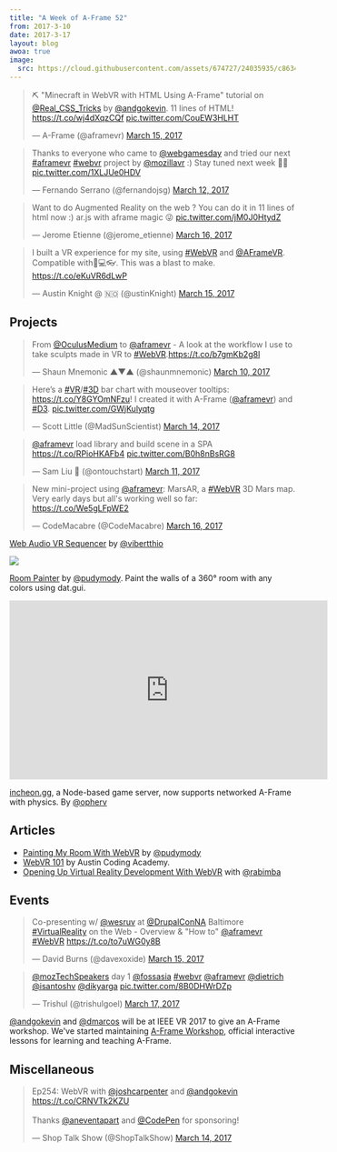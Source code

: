 ```yaml
---
title: "A Week of A-Frame 52"
from: 2017-3-10
date: 2017-3-17
layout: blog
awoa: true
image:
  src: https://cloud.githubusercontent.com/assets/674727/24035935/c8634050-0ab4-11e7-8ebd-487bb8584c15.png
---
```


<script async src="//platform.twitter.com/widgets.js" charset="utf-8"></script>

<div class="tweets tweets-feature">
<blockquote class="twitter-tweet"><p lang="en" dir="ltr">⛏️ &quot;Minecraft in WebVR with HTML Using A-Frame&quot; tutorial on <a href="https://twitter.com/Real_CSS_Tricks">@Real_CSS_Tricks</a> by <a href="https://twitter.com/andgokevin">@andgokevin</a>. 11 lines of HTML! <a href="https://t.co/wj4dXqzCQf">https://t.co/wj4dXqzCQf</a> <a href="https://t.co/CouEW3HLHT">pic.twitter.com/CouEW3HLHT</a></p>&mdash; A-Frame (@aframevr) <a href="https://twitter.com/aframevr/status/842032593512026112">March 15, 2017</a></blockquote>

<blockquote class="twitter-tweet"><p lang="en" dir="ltr">Thanks to everyone who came to <a href="https://twitter.com/webgamesday">@webgamesday</a> and tried our next <a href="https://twitter.com/hashtag/aframevr?src=hash">#aframevr</a> <a href="https://twitter.com/hashtag/webvr?src=hash">#webvr</a> project by <a href="https://twitter.com/mozillavr">@mozillavr</a> :) Stay tuned next week 🕺💃 <a href="https://t.co/1XLJUe0HDV">pic.twitter.com/1XLJUe0HDV</a></p>&mdash; Fernando Serrano (@fernandojsg) <a href="https://twitter.com/fernandojsg/status/841017053221912580">March 12, 2017</a></blockquote>

<blockquote class="twitter-tweet"><p lang="en" dir="ltr">Want to do Augmented Reality on the web ? You can do it in 11 lines of html now :) ar.js with aframe magic 😜 <a href="https://t.co/jM0J0HtydZ">pic.twitter.com/jM0J0HtydZ</a></p>&mdash; Jerome Etienne (@jerome_etienne) <a href="https://twitter.com/jerome_etienne/status/842192608256512000">March 16, 2017</a></blockquote>

<blockquote class="twitter-tweet"><p lang="en" dir="ltr">I built a VR experience for my site, using <a href="https://twitter.com/hashtag/WebVR?src=hash">#WebVR</a> and <a href="https://twitter.com/aframevr">@AFrameVR</a>. Compatible with📱💻👓. This was a blast to make. <a href="https://t.co/eKuVR6dLwP">https://t.co/eKuVR6dLwP</a></p>&mdash; Austin Knight @ 🇳🇴 (@ustinKnight) <a href="https://twitter.com/ustinKnight/status/842126805406494721">March 15, 2017</a></blockquote>

</div>

<!-- more -->

## Projects

<div class="tweets">
<blockquote class="twitter-tweet"><p lang="en" dir="ltr">From <a href="https://twitter.com/OculusMedium">@OculusMedium</a> to <a href="https://twitter.com/aframevr">@aframevr</a> - A look at the workflow I use to take sculpts made in VR to <a href="https://twitter.com/hashtag/WebVR?src=hash">#WebVR</a>.<a href="https://t.co/b7gmKb2g8l">https://t.co/b7gmKb2g8l</a></p>&mdash; Shaun Mnemonic   ▲▼▲ (@shaunmnemonic) <a href="https://twitter.com/shaunmnemonic/status/840106773327446016">March 10, 2017</a></blockquote>

<blockquote class="twitter-tweet"><p lang="en" dir="ltr">Here’s a <a href="https://twitter.com/hashtag/VR?src=hash">#VR</a>/<a href="https://twitter.com/hashtag/3D?src=hash">#3D</a> bar chart with mouseover tooltips: <a href="https://t.co/Y8GYOmNFzu">https://t.co/Y8GYOmNFzu</a>! I created it with A-Frame (<a href="https://twitter.com/aframevr">@aframevr</a>) and <a href="https://twitter.com/hashtag/D3?src=hash">#D3</a>. <a href="https://t.co/GWjKulyqtg">pic.twitter.com/GWjKulyqtg</a></p>&mdash; Scott Little (@MadSunScientist) <a href="https://twitter.com/MadSunScientist/status/841771519130898433">March 14, 2017</a></blockquote>

<blockquote class="twitter-tweet"><p lang="en" dir="ltr"><a href="https://twitter.com/aframevr">@aframevr</a> load library and build scene in a SPA <a href="https://t.co/RPioHKAFb4">https://t.co/RPioHKAFb4</a> <a href="https://t.co/B0h8nBsRG8">pic.twitter.com/B0h8nBsRG8</a></p>&mdash; Sam Liu 🤔 (@ontouchstart) <a href="https://twitter.com/ontouchstart/status/840360268379127809">March 11, 2017</a></blockquote>

<blockquote class="twitter-tweet"><p lang="en" dir="ltr">New mini-project using <a href="https://twitter.com/aframevr">@aframevr</a>: MarsAR, a <a href="https://twitter.com/hashtag/WebVR?src=hash">#WebVR</a> 3D Mars map. Very early days but all&#39;s working well so far: <a href="https://t.co/We5gLFpWE2">https://t.co/We5gLFpWE2</a></p>&mdash; CodeMacabre (@CodeMacabre) <a href="https://twitter.com/CodeMacabre/status/842457895065268228">March 16, 2017</a></blockquote>

</div>

[Web Audio VR Sequencer](https://vibertthio.github.io/av_exp/webvr/AFrame/index.html) by [@vibertthio](https://github.com/@vibertthio)

![](https://cloud.githubusercontent.com/assets/674727/24035438/d4267044-0ab2-11e7-86b7-99bb7ca1f942.gif)

[Room Painter](https://pudymody.github.io/aframe-room-painter/) by
[@pudymody](https://github.com/@pudymody). Paint the walls of a 360&deg; room
with any colors using dat.gui.

<iframe width="560" height="315" src="https://www.youtube.com/embed/LQ3nlGC_uYE" frameborder="0" allowfullscreen></iframe>

[incheon.gg](http://incheon.gg/), a Node-based game server, now supports networked A-Frame with physics. By [@opherv](https://twitter.com/@opherv)

## Articles

- [Painting My Room With WebVR](http://pudymody.github.io/blog/2017-03-13-painting-my-room-with-webvr) by [@pudymody](https://github.com/@pudymody)
- [WebVR 101](https://webvr.austincodingacademy.com/) by Austin Coding Academy.
- [Opening Up Virtual Reality Development With WebVR](http://www.worldtechmag.com/opening-up-virtual-reality-development-with-webvr-linux-com-blog-2/) with [@rabimba](https://twitter.com/@rabimba)

## Events

<div class="tweets">
<blockquote class="twitter-tweet"><p lang="en" dir="ltr">Co-presenting w/ <a href="https://twitter.com/wesruv">@wesruv</a> at <a href="https://twitter.com/DrupalConNA">@DrupalConNA</a> Baltimore <a href="https://twitter.com/hashtag/VirtualReality?src=hash">#VirtualReality</a> on the Web - Overview &amp; &quot;How to&quot; <a href="https://twitter.com/aframevr">@aframevr</a> <a href="https://twitter.com/hashtag/WebVR?src=hash">#WebVR</a> <a href="https://t.co/to7uWG0y8B">https://t.co/to7uWG0y8B</a></p>&mdash; David Burns (@davexoxide) <a href="https://twitter.com/davexoxide/status/842151820990513152">March 15, 2017</a></blockquote>

<blockquote class="twitter-tweet"><p lang="und" dir="ltr"><a href="https://twitter.com/mozTechSpeakers">@mozTechSpeakers</a> day 1 <a href="https://twitter.com/fossasia">@fossasia</a> <a href="https://twitter.com/hashtag/webvr?src=hash">#webvr</a> <a href="https://twitter.com/aframevr">@aframevr</a> <a href="https://twitter.com/dietrich">@dietrich</a> <a href="https://twitter.com/isantoshv">@isantoshv</a> <a href="https://twitter.com/dikyarga">@dikyarga</a> <a href="https://t.co/8B0DHWrDZp">pic.twitter.com/8B0DHWrDZp</a></p>&mdash; Trishul (@trishulgoel) <a href="https://twitter.com/trishulgoel/status/842631221783871488">March 17, 2017</a></blockquote>

</div>

[@andgokevin](https://twitter.com/@andgokevin) and [@dmarcos](https://twitter.com/@dmarcos) will be at IEEE VR 2017 to give an
A-Frame workshop. We've started maintaining [A-Frame
Workshop](https://github.com/aframevr/aframe-workshop), official interactive
lessons for learning and teaching A-Frame.

## Miscellaneous

<div class="tweets">
<blockquote class="twitter-tweet"><p lang="en" dir="ltr">Ep254: WebVR with <a href="https://twitter.com/joshcarpenter">@joshcarpenter</a> and <a href="https://twitter.com/andgokevin">@andgokevin</a> <a href="https://t.co/CRNVTk2KZU">https://t.co/CRNVTk2KZU</a><br><br>Thanks <a href="https://twitter.com/aneventapart">@aneventapart</a> and <a href="https://twitter.com/CodePen">@CodePen</a> for sponsoring!</p>&mdash; Shop Talk Show (@ShopTalkShow) <a href="https://twitter.com/ShopTalkShow/status/841670854039728133">March 14, 2017</a></blockquote>

</div>
